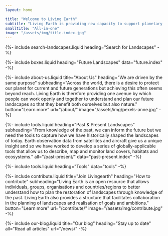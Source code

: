 ```yaml
---
layout: home

title: "Welcome to Living Earth"
subtitle: "Living Earth is providing new capacity to support planetary restoration, primarily through use of Earth observations."
smalltitle: "All-in-one"
image: "/assets/img/title-index.jpg"
---
```


{%-
include search-landscapes.liquid
heading="Search for Landscapes"
-%}

{%-
include boxes.liquid
heading="Future Landscapes"
data="future.index"
-%}

{%-
include about-us.liquid
title="About Us"
heading="We are driven by the same purpose"
subheading="Across the world, there is a desire to protect our planet for current and future generations but achieving this often seems beyond reach. Living Earth is therefore providing one avenue by which people can work openly and together to understand and plan our future landscapes so that they benefit both ourselves but also nature."
button="Learn more" url="/about/"
image="/assets/img/pexels-anne.jpg"
-%}

{%-
include tools.liquid
heading="Past & Present Landscapes"
subheading="From knowledge of the past, we can inform the future but we need the tools to capture how we have historically shaped the landscapes of today. Earth observation data from satellites and aircraft give us a unique insight and so we have worked to develop a series of globally-applicable tools that allow us to describe, map and monitor land covers, habitats and ecosystems."
all="/past-present/"
data="past-present.index"
-%}

{%-
include tools.liquid
heading="Tools"
data="tools"
-%}

{%-
include contribute.liquid
title="Join Livingearth"
heading="How to contribute"
subheading="Living Earth is an open resource that allows individuals, groups, organisations and countries/regions to better understand how to plan the restoration of landscapes through knowledge of the past. Living Earth also provides a structure that facilitates collaboration in the planning of landscapes and realisation of goals and ambitions."
button="Learn more" url="/contribute/"
image="/assets/img/contribute.jpg"
-%}

{%-
include our-blog.liquid
title="Our blog"
heading="Stay up to date"
all="Read all articles"
url="/news/"
-%}